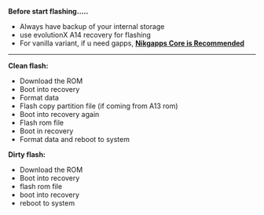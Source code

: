 **Before start flashing.....** 
- Always have backup of your internal storage 
- use evolutionX A14 recovery for flashing 
- For vanilla variant, if u need gapps, [**Nikgapps Core is Recommended**](https://sourceforge.net/projects/nikgapps/files/Releases/NikGapps-U/)

----
**Clean flash:** 
- Download the ROM 
- Boot into recovery 
- Format data 
- Flash copy partition file (if coming from A13 rom) 
- Boot into recovery again 
- Flash rom file 
- Boot in recovery 
- Format data and reboot to system

**Dirty flash:** 
- Download the ROM 
- Boot into recovery 
- flash rom file 
- boot into recovery
- reboot to system
